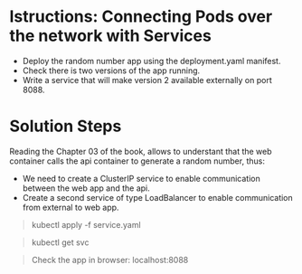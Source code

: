 # Istructions: Connecting Pods over the network with Services

 - Deploy the random number app using the deployment.yaml manifest.
 - Check there is two versions of the app running.
 - Write a service that  will make version 2 available externally on port 8088.


# Solution Steps

Reading the Chapter 03 of the book, allows to understant that the web container calls the api container to generate a random number, thus:
 - We need to create a ClusterIP service to enable communication between the web app and the api.
 - Create a second service of type LoadBalancer to enable communication from external to web app.

 > kubectl apply -f service.yaml

 > kubectl get svc

 > Check the app in browser: localhost:8088  

